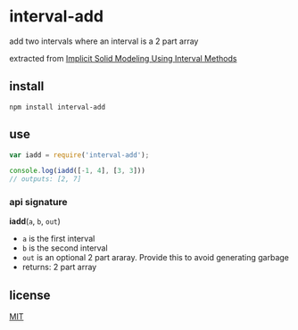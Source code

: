 # interval-add

add two intervals where an interval is a 2 part array

extracted from [Implicit Solid Modeling Using Interval Methods](https://github.com/tmpvar/interval-min/files/76491/Implicit.Solid.Modeling.Using.Interval.Methods.pdf)

## install 

`npm install interval-add`

## use

```javascript
var iadd = require('interval-add');

console.log(iadd([-1, 4], [3, 3]))
// outputs: [2, 7]
```

### api signature

__iadd__(`a`, `b`, `out`)

* `a` is the first interval
* `b` is the second interval
* `out` is an optional 2 part araray. Provide this to avoid generating garbage
* returns: 2 part array

## license

[MIT](LICENSE.txt)
